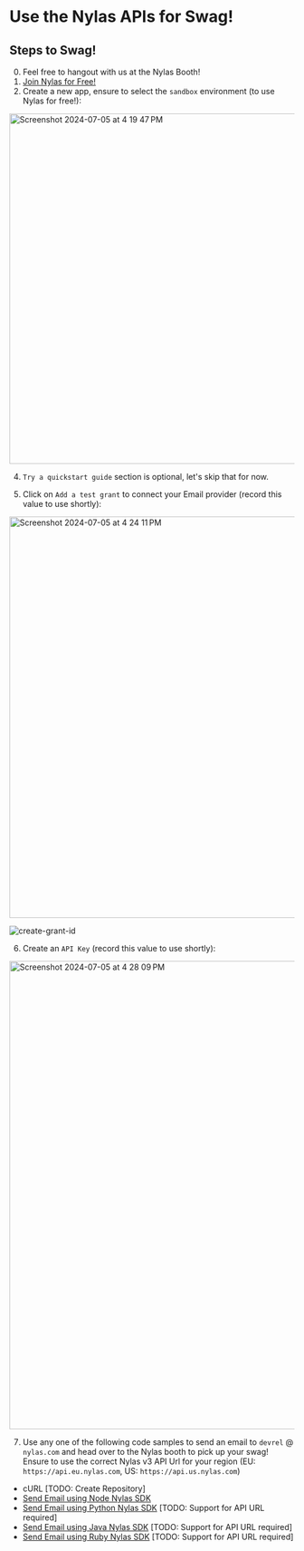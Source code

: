 # Use the Nylas APIs for Swag!

## Steps to Swag!
0. Feel free to hangout with us at the Nylas Booth!
2. <a href="https://hubs.ly/Q02CgmYW0" target="_blank">Join Nylas for Free!</a>
3. Create a new app, ensure to select the `sandbox` environment (to use Nylas for free!):
<img width="618" alt="Screenshot 2024-07-05 at 4 19 47 PM" src="https://github.com/nylas-samples/nylas-api-for-swag/assets/553578/b3c23bc9-09fe-446e-bc3e-7b7cc774c6a0">

4. `Try a quickstart guide` section is optional, let's skip that for now.

5. Click on `Add a test grant` to connect your Email provider (record this value to use shortly):

<img width="708" alt="Screenshot 2024-07-05 at 4 24 11 PM" src="https://github.com/nylas-samples/nylas-api-for-swag/assets/553578/1926c2e5-fae1-4242-95ca-ae74bf876321">

![create-grant-id](https://github.com/nylas-samples/nylas-api-for-swag/assets/553578/2159d91a-4fca-4832-a204-d19bb8d9ff4a)

6. Create an `API Key` (record this value to use shortly):
<img width="826" alt="Screenshot 2024-07-05 at 4 28 09 PM" src="https://github.com/nylas-samples/nylas-api-for-swag/assets/553578/7e57c32a-1a4b-40e4-bcc4-21cd5c9e66e6">

7. Use any one of the following code samples to send an email to `devrel` @ `nylas.com` and head over to the Nylas booth to pick up your swag! Ensure to use the correct Nylas v3 API Url for your region (EU: `https://api.eu.nylas.com`, US: `https://api.us.nylas.com`)

- cURL [TODO: Create Repository]
- [Send Email using Node Nylas SDK](https://github.com/nylas-samples/node-email-send/tree/main-v3)
- [Send Email using Python Nylas SDK](https://github.com/nylas-samples/python-email-send/tree/python_v3) [TODO: Support for API URL required]
- [Send Email using Java Nylas SDK](https://github.com/nylas-samples/java-email-send-form/tree/java-v3) [TODO: Support for API URL required]
- [Send Email using Ruby Nylas SDK](https://github.com/nylas-samples/ruby-email-send/tree/Ruby_V3) [TODO: Support for API URL required]

